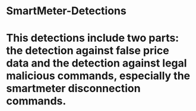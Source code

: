 # SmartMeter-Detections
# This detections include two parts: the detection against false price data and the detection against legal malicious commands, especially the smartmeter disconnection commands. 
